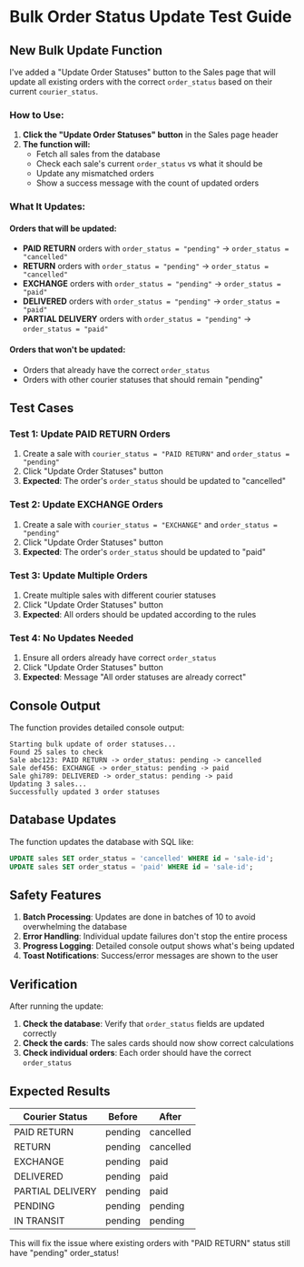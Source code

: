 # Bulk Order Status Update Test Guide

## New Bulk Update Function

I've added a "Update Order Statuses" button to the Sales page that will update all existing orders with the correct `order_status` based on their current `courier_status`.

### **How to Use:**

1. **Click the "Update Order Statuses" button** in the Sales page header
2. **The function will:**
   - Fetch all sales from the database
   - Check each sale's current `order_status` vs what it should be
   - Update any mismatched orders
   - Show a success message with the count of updated orders

### **What It Updates:**

#### **Orders that will be updated:**
- **PAID RETURN** orders with `order_status = "pending"` → `order_status = "cancelled"`
- **RETURN** orders with `order_status = "pending"` → `order_status = "cancelled"`
- **EXCHANGE** orders with `order_status = "pending"` → `order_status = "paid"`
- **DELIVERED** orders with `order_status = "pending"` → `order_status = "paid"`
- **PARTIAL DELIVERY** orders with `order_status = "pending"` → `order_status = "paid"`

#### **Orders that won't be updated:**
- Orders that already have the correct `order_status`
- Orders with other courier statuses that should remain "pending"

## Test Cases

### Test 1: Update PAID RETURN Orders
1. Create a sale with `courier_status = "PAID RETURN"` and `order_status = "pending"`
2. Click "Update Order Statuses" button
3. **Expected**: The order's `order_status` should be updated to "cancelled"

### Test 2: Update EXCHANGE Orders
1. Create a sale with `courier_status = "EXCHANGE"` and `order_status = "pending"`
2. Click "Update Order Statuses" button
3. **Expected**: The order's `order_status` should be updated to "paid"

### Test 3: Update Multiple Orders
1. Create multiple sales with different courier statuses
2. Click "Update Order Statuses" button
3. **Expected**: All orders should be updated according to the rules

### Test 4: No Updates Needed
1. Ensure all orders already have correct `order_status`
2. Click "Update Order Statuses" button
3. **Expected**: Message "All order statuses are already correct"

## Console Output

The function provides detailed console output:

```
Starting bulk update of order statuses...
Found 25 sales to check
Sale abc123: PAID RETURN -> order_status: pending -> cancelled
Sale def456: EXCHANGE -> order_status: pending -> paid
Sale ghi789: DELIVERED -> order_status: pending -> paid
Updating 3 sales...
Successfully updated 3 order statuses
```

## Database Updates

The function updates the database with SQL like:

```sql
UPDATE sales SET order_status = 'cancelled' WHERE id = 'sale-id';
UPDATE sales SET order_status = 'paid' WHERE id = 'sale-id';
```

## Safety Features

1. **Batch Processing**: Updates are done in batches of 10 to avoid overwhelming the database
2. **Error Handling**: Individual update failures don't stop the entire process
3. **Progress Logging**: Detailed console output shows what's being updated
4. **Toast Notifications**: Success/error messages are shown to the user

## Verification

After running the update:

1. **Check the database**: Verify that `order_status` fields are updated correctly
2. **Check the cards**: The sales cards should now show correct calculations
3. **Check individual orders**: Each order should have the correct `order_status`

## Expected Results

| Courier Status | Before | After |
|----------------|--------|-------|
| PAID RETURN | pending | cancelled |
| RETURN | pending | cancelled |
| EXCHANGE | pending | paid |
| DELIVERED | pending | paid |
| PARTIAL DELIVERY | pending | paid |
| PENDING | pending | pending |
| IN TRANSIT | pending | pending |

This will fix the issue where existing orders with "PAID RETURN" status still have "pending" order_status!
